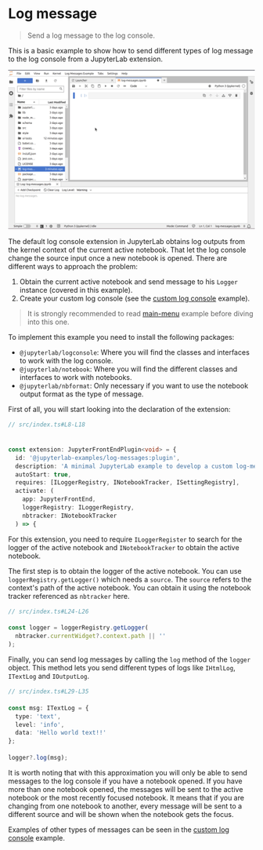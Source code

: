 # Log message

> Send a log message to the log console.

This is a basic example to show how to send different types of log message to the log console from a JupyterLab extension.

![log message example](preview.gif)

The default log console extension in JupyterLab obtains log outputs from the kernel context of the current active notebook. That let the log console change the source input once a new notebook is opened. There are different ways to approach the problem:

1. Obtain the current active notebook and send message to his `Logger` instance (covered in this example).
2. Create your custom log console (see the [custom log console](https://github.com/jupyterlab/extension-examples/tree/master/custom-log-console) example).

> It is strongly recommended to read [main-menu](https://github.com/jupyterlab/extension-examples/tree/master/main-menu) example before diving into this one.

To implement this example you need to install the following packages:

- `@jupyterlab/logconsole`: Where you will find the classes and interfaces to work with the log console.
- `@jupyterlab/notebook`: Where you will find the different classes and interfaces to work with notebooks.
- `@jupyterlab/nbformat`: Only necessary if you want to use the notebook output format as the type of message.

First of all, you will start looking into the declaration of the extension:

<!-- prettier-ignore-start -->
```ts
// src/index.ts#L8-L18


const extension: JupyterFrontEndPlugin<void> = {
  id: '@jupyterlab-examples/log-messages:plugin',
  description: 'A minimal JupyterLab example to develop a custom log-messages.',
  autoStart: true,
  requires: [ILoggerRegistry, INotebookTracker, ISettingRegistry],
  activate: (
    app: JupyterFrontEnd,
    loggerRegistry: ILoggerRegistry,
    nbtracker: INotebookTracker
  ) => {
```
<!-- prettier-ignore-end -->

For this extension, you need to require `ILoggerRegister` to search for the logger of the active notebook and `INotebookTracker` to obtain the active notebook.

The first step is to obtain the logger of the active notebook. You can use `loggerRegistry.getLogger()` which needs a `source`. The `source` refers to the context's path of the active notebook. You can obtain it using the notebook tracker referenced as `nbtracker` here.

<!-- prettier-ignore-start -->
```ts
// src/index.ts#L24-L26

const logger = loggerRegistry.getLogger(
  nbtracker.currentWidget?.context.path || ''
);
```
<!-- prettier-ignore-end -->

Finally, you can send log messages by calling the `log` method of the `logger` object. This method lets you send different types of logs like `IHtmlLog`, `ITextLog` and `IOutputLog`.

<!-- prettier-ignore-start -->
```ts
// src/index.ts#L29-L35

const msg: ITextLog = {
  type: 'text',
  level: 'info',
  data: 'Hello world text!!'
};

logger?.log(msg);
```
<!-- prettier-ignore-end -->

It is worth noting that with this approximation you will only be able to send messages to the log console if you have a notebook opened. If you have more than one notebook opened, the messages will be sent to the active notebook or the most recently focused notebook. It means that if you are changing from one notebook to another, every message will be sent to a different source and will be shown when the notebook gets the focus.

Examples of other types of messages can be seen in the [custom log console](https://github.com/jupyterlab/extension-examples/tree/master/custom-log-console) example.
